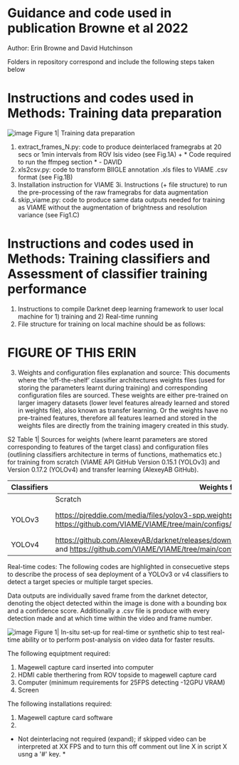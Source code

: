 # Guidance and code used in publication Browne et al 2022

Author: Erin Browne and David Hutchinson 

Folders in repository correspond and include the following steps taken below

# Instructions and codes used in Methods: Training data preparation

![image](https://user-images.githubusercontent.com/91316035/167623090-17f7b6c2-183b-4633-b18b-962659cc5054.png)
Figure 1| Training data preparation 

1. extract_frames_N.py: code to produce deinterlaced framegrabs at 20 secs or 1min intervals from ROV Isis video (see Fig.1A) + * Code required to run the ffmpeg section * - DAVID
2. xls2csv.py: code to transform BIIGLE annotation .xls files to VIAME .csv format (see Fig.1B)
3. Installation instruction for VIAME 
3i. Instructions (+ file structure) to run the pre-processing of the raw framegrabs for data augmentation
4. skip_viame.py: code to produce same data outputs needed for training as VIAME without the augmentation of brightness and resolution variance (see Fig1.C)

# Instructions and codes used in Methods: Training classifiers and Assessment of classifier training performance
1. Instructions to compile Darknet deep learning framework to user local machine for 1) training and 2) Real-time running
2. File structure for training on local machine should be as follows:
# FIGURE OF THIS ERIN 
3. Weights and configuration files explanation and source:
This documents where the ‘off-the-shelf’ classifier architectures weights files (used for storing the parameters learnt during training) and corresponding configuration files are sourced. These weights are either pre-trained on larger imagery datasets (lower level features already learned and stored in weights file), also known as transfer learning. Or the weights have no pre-trained features, therefore all features learned and stored in the weights files are directly from the training imagery created in this study. 

S2 Table 1| Sources for weights (where learnt parameters are stored corresponding to features of the target class) and configuration files (outlining classifiers architecture in terms of functions, mathematics etc.) for training from scratch (VIAME API GitHub Version 0.15.1 (YOLOv3) and Version 0.17.2 (YOLOv4) and transfer learning (AlexeyAB GitHub).

| Classifiers  | Weights files | Configuration files |
| -------------| ------------- | ------------------- |
|              | Scratch | Transfer | Scratch | Transfer |
| YOLOv3       | https://pjreddie.com/media/files/yolov3-spp.weights and https://github.com/VIAME/VIAME/tree/main/configs/pipelines/models/yolo_v3_seed.weights | https://raw.githubusercontent.com/AlexeyAB/darknet/master/cfg/yolov3-spp.cfg and https://github.com/VIAME/VIAME/tree/main/configs/pipelines/models/yolo_train.cfg |
| YOLOv4       | https://github.com/AlexeyAB/darknet/releases/download/darknet_yolo_v3_optimal/yolov4.conv.137 and https://github.com/VIAME/VIAME/tree/main/configs/pipelines/models/yolo_seed.weights  |  https://raw.githubusercontent.com/AlexeyAB/darknet/master/cfg/yolov4.cfg and https://github.com/VIAME/VIAME/tree/main/configs/pipelines/models/yolo_train.cfg |






Real-time codes:
The following codes are highlighted in consecuetive steps to describe the process of sea deployment of a YOLOv3 or v4 classifiers to detect a target species or multiple target species.

Data outputs are individually saved frame from the darknet detector, denoting the object detected within the image is done with a bounding box and a confidence score. Additionally a .csv file is produce with every detection made and at which time within the video and frame number.

![image](https://user-images.githubusercontent.com/91316035/163668237-5125358e-afaa-41f5-8f13-0a74f53569f1.png)
Figure 1| In-situ set-up for real-time or synthetic ship to test real-time ability or to perform post-analysis on video data for faster results.

The following equiptment required:
  1. Magewell capture card inserted into computer
  2. HDMI cable therthering from ROV topside to magewell capture card
  3. Computer (minimum requirements for 25FPS detecting -12GPU VRAM)
  4. Screen
  
 The following installations required: 
  1. Magewell capture card software
  2. 


* Not deinterlacing not required (expand); if skipped video can be interpreted at XX FPS and to turn this off comment out line X in script X usng a '#' key. *
